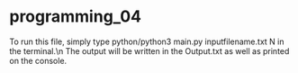 # programming_04
To run this file, simply type python/python3 main.py inputfilename.txt N in the terminal.\n
The output will be written in the Output.txt as well as printed on the console.
